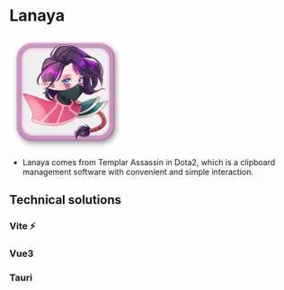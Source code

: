 # Lanaya

<img src='./md/icon.png' style='width:200px;height:200px'/>

- Lanaya comes from Templar Assassin in Dota2, which is a clipboard management software with convenient and simple interaction.

## Technical solutions

### Vite ⚡

### Vue3

### Tauri
